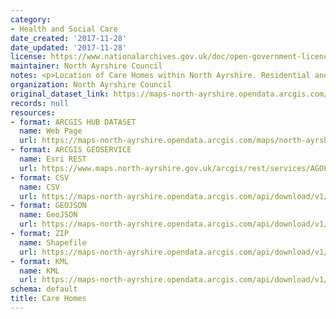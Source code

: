 ```yaml
---
category:
- Health and Social Care
date_created: '2017-11-28'
date_updated: '2017-11-28'
license: https://www.nationalarchives.gov.uk/doc/open-government-licence/version/3/
maintainer: North Ayrshire Council
notes: <p>Location of Care Homes within North Ayrshire. Residential and day care services.</p>
organization: North Ayrshire Council
original_dataset_link: https://maps-north-ayrshire.opendata.arcgis.com/maps/north-ayrshire::care-homes
records: null
resources:
- format: ARCGIS HUB DATASET
  name: Web Page
  url: https://maps-north-ayrshire.opendata.arcgis.com/maps/north-ayrshire::care-homes
- format: ARCGIS GEOSERVICE
  name: Esri REST
  url: https://www.maps.north-ayrshire.gov.uk/arcgis/rest/services/AGOL/Open_Data_Portal2/MapServer/32
- format: CSV
  name: CSV
  url: https://maps-north-ayrshire.opendata.arcgis.com/api/download/v1/items/eda610556efd4582b7de91f763df60a2/csv?layers=32
- format: GEOJSON
  name: GeoJSON
  url: https://maps-north-ayrshire.opendata.arcgis.com/api/download/v1/items/eda610556efd4582b7de91f763df60a2/geojson?layers=32
- format: ZIP
  name: Shapefile
  url: https://maps-north-ayrshire.opendata.arcgis.com/api/download/v1/items/eda610556efd4582b7de91f763df60a2/shapefile?layers=32
- format: KML
  name: KML
  url: https://maps-north-ayrshire.opendata.arcgis.com/api/download/v1/items/eda610556efd4582b7de91f763df60a2/kml?layers=32
schema: default
title: Care Homes
---
```

